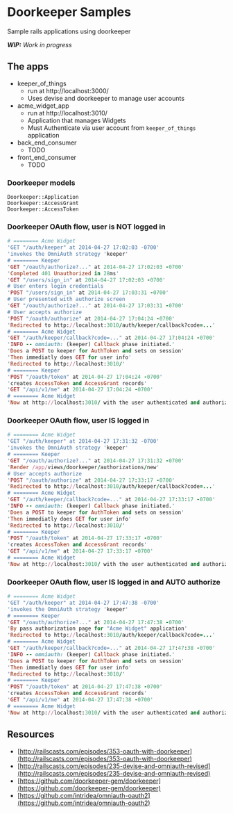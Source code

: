 # Doorkeeper Samples

Sample rails applications using doorkeeper

_**WIP:** Work in progress_

## The apps

* keeper_of_things
  * run at http://localhost:3000/
  * Uses devise and doorkeeper to manage user accounts
* acme_widget_app
  * run at http://localhost:3010/
  * Application that manages Widgets
  * Must Authenticate via user account from `keeper_of_things` application
* back_end_consumer
  * TODO
* front_end_consumer
  * TODO
  
### Doorkeeper models

```
Doorkeeper::Application
Doorkeeper::AccessGrant
Doorkeeper::AccessToken
```
  
### Doorkeeper OAuth flow, user is NOT logged in

```ruby
# ======== Acme Widget
'GET "/auth/keeper" at 2014-04-27 17:02:03 -0700'
'invokes the OmniAuth strategy 'keeper'
# ======== Keeper
'GET "/oauth/authorize?..." at 2014-04-27 17:02:03 -0700'
'Completed 401 Unauthorized in 28ms'
'GET "/users/sign_in" at 2014-04-27 17:02:03 -0700'
# User enters login credentials 
'POST "/users/sign_in" at 2014-04-27 17:03:31 -0700'
# User presented with authorize screen
'GET "/oauth/authorize?..." at 2014-04-27 17:03:31 -0700'
# User accepts authorize
'POST "/oauth/authorize" at 2014-04-27 17:04:24 -0700'
'Redirected to http://localhost:3010/auth/keeper/callback?code=...'
# ======== Acme Widget
'GET "/auth/keeper/callback?code=..." at 2014-04-27 17:04:24 -0700'
'INFO -- omniauth: (keeper) Callback phase initiated.'
'Does a POST to keeper for AuthToken and sets on session'
'Then immediatly does GET for user info'
'Redirected to http://localhost:3010/'
# ======== Keeper
'POST "/oauth/token" at 2014-04-27 17:04:24 -0700'
'creates AccessToken and AccessGrant records'
'GET "/api/v1/me" at 2014-04-27 17:04:24 -0700'
# ======== Acme Widget
'Now at http://localhost:3010/ with the user authenticated and authorized'
```

### Doorkeeper OAuth flow, user IS logged in

```ruby
# ======== Acme Widget
'GET "/auth/keeper" at 2014-04-27 17:31:32 -0700'
'invokes the OmniAuth strategy 'keeper'
# ======== Keeper
'GET "/oauth/authorize?..." at 2014-04-27 17:31:32 -0700'
'Render /app/views/doorkeeper/authorizations/new'
# User accepts authorize
'POST "/oauth/authorize" at 2014-04-27 17:33:17 -0700'
'Redirected to http://localhost:3010/auth/keeper/callback?code=...'
# ======== Acme Widget
'GET "/auth/keeper/callback?code=..." at 2014-04-27 17:33:17 -0700'
'INFO -- omniauth: (keeper) Callback phase initiated.'
'Does a POST to keeper for AuthToken and sets on session'
'Then immediatly does GET for user info'
'Redirected to http://localhost:3010/'
# ======== Keeper
'POST "/oauth/token" at 2014-04-27 17:33:17 -0700'
'creates AccessToken and AccessGrant records'
'GET "/api/v1/me" at 2014-04-27 17:33:17 -0700'
# ======== Acme Widget
'Now at http://localhost:3010/ with the user authenticated and authorized'
```

### Doorkeeper OAuth flow, user IS logged in and AUTO authorize

```ruby
# ======== Acme Widget
'GET "/auth/keeper" at 2014-04-27 17:47:38 -0700'
'invokes the OmniAuth strategy 'keeper'
# ======== Keeper
'GET "/oauth/authorize?..." at 2014-04-27 17:47:38 -0700'
'By pass authorization page for "Acme Widget" application'
'Redirected to http://localhost:3010/auth/keeper/callback?code=...'
# ======== Acme Widget
'GET "/auth/keeper/callback?code=..." at 2014-04-27 17:47:38 -0700'
'INFO -- omniauth: (keeper) Callback phase initiated.'
'Does a POST to keeper for AuthToken and sets on session'
'Then immediatly does GET for user info'
'Redirected to http://localhost:3010/'
# ======== Keeper
'POST "/oauth/token" at 2014-04-27 17:47:38 -0700'
'creates AccessToken and AccessGrant records'
'GET "/api/v1/me" at 2014-04-27 17:47:38 -0700'
# ======== Acme Widget
'Now at http://localhost:3010/ with the user authenticated and authorized'
```


## Resources

* [http://railscasts.com/episodes/353-oauth-with-doorkeeper](http://railscasts.com/episodes/353-oauth-with-doorkeeper)
* [http://railscasts.com/episodes/235-devise-and-omniauth-revised](http://railscasts.com/episodes/235-devise-and-omniauth-revised)
* [https://github.com/doorkeeper-gem/doorkeeper](https://github.com/doorkeeper-gem/doorkeeper)
* [https://github.com/intridea/omniauth-oauth2](https://github.com/intridea/omniauth-oauth2)